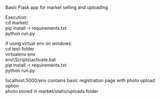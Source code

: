 Basic Flask app for market selling and uploading

Execution:  
cd market/  
pip install -r requirements.txt  
python run.py
  
  
if using virtual env on windows:  
cd test-folder  
virtualenv env  
env\Scripts\activate.bat  
pip install -r requirements.txt  
python run.py
  
  
localhost:5000/env contains basic registration page with photo upload option  
photo stored in market/statis/uploads folder
